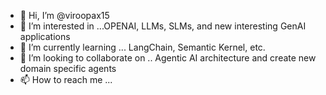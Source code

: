 - 👋 Hi, I’m @viroopax15
- 👀 I’m interested in ...OPENAI, LLMs, SLMs, and new interesting GenAI applications
- 🌱 I’m currently learning ... LangChain, Semantic Kernel, etc.
- 💞️ I’m looking to collaborate on .. Agentic AI architecture and create new domain specific agents
- 📫 How to reach me ... 

<!---
viroopax15/viroopax15 is a ✨ special ✨ repository because its `README.md` (this file) appears on your GitHub profile.
You can click the Preview link to take a look at your changes.
--->
